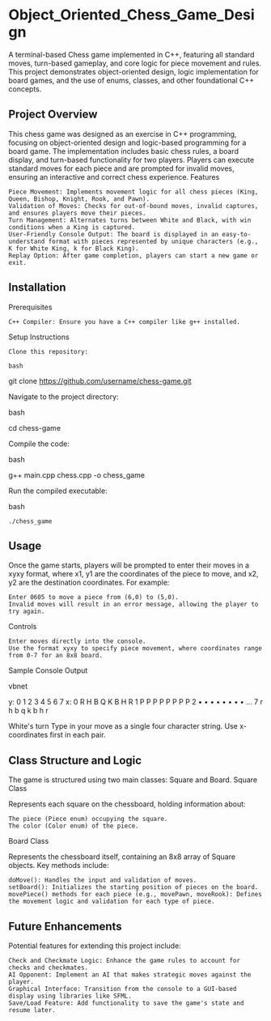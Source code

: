 # Object_Oriented_Chess_Game_Design


A terminal-based Chess game implemented in C++, featuring all standard moves, turn-based gameplay, and core logic for piece movement and rules. This project demonstrates object-oriented design, logic implementation for board games, and the use of enums, classes, and other foundational C++ concepts.

<h2><strong>Project Overview</strong></h2>

This chess game was designed as an exercise in C++ programming, focusing on object-oriented design and logic-based programming for a board game. The implementation includes basic chess rules, a board display, and turn-based functionality for two players. Players can execute standard moves for each piece and are prompted for invalid moves, ensuring an interactive and correct chess experience.
Features

    Piece Movement: Implements movement logic for all chess pieces (King, Queen, Bishop, Knight, Rook, and Pawn).
    Validation of Moves: Checks for out-of-bound moves, invalid captures, and ensures players move their pieces.
    Turn Management: Alternates turns between White and Black, with win conditions when a King is captured.
    User-Friendly Console Output: The board is displayed in an easy-to-understand format with pieces represented by unique characters (e.g., K for White King, k for Black King).
    Replay Option: After game completion, players can start a new game or exit.

<h2><strong>Installation</strong></h2>
Prerequisites

    C++ Compiler: Ensure you have a C++ compiler like g++ installed.

Setup Instructions

    Clone this repository:

    bash

git clone https://github.com/username/chess-game.git

Navigate to the project directory:

bash

cd chess-game

Compile the code:

bash

g++ main.cpp chess.cpp -o chess_game

Run the compiled executable:

bash

    ./chess_game

<h2><strong>Usage</strong></h2>

Once the game starts, players will be prompted to enter their moves in a xyxy format, where x1, y1 are the coordinates of the piece to move, and x2, y2 are the destination coordinates. For example:

    Enter 0605 to move a piece from (6,0) to (5,0).
    Invalid moves will result in an error message, allowing the player to try again.

Controls

    Enter moves directly into the console.
    Use the format xyxy to specify piece movement, where coordinates range from 0-7 for an 8x8 board.

Sample Console Output

vbnet

   y: 0  1  2  3  4  5  6  7
x:
 0   R  H  B  Q  K  B  H  R
 1   P  P  P  P  P  P  P  P
 2   •  •  •  •  •  •  •  •
 ...
 7   r  h  b  q  k  b  h  r

White's turn
Type in your move as a single four character string. Use x-coordinates first in each pair.

<h2><strong>Class Structure and Logic</strong></h2>

The game is structured using two main classes: Square and Board.
Square Class

Represents each square on the chessboard, holding information about:

    The piece (Piece enum) occupying the square.
    The color (Color enum) of the piece.

Board Class

Represents the chessboard itself, containing an 8x8 array of Square objects. Key methods include:

    doMove(): Handles the input and validation of moves.
    setBoard(): Initializes the starting position of pieces on the board.
    movePiece() methods for each piece (e.g., movePawn, moveRook): Defines the movement logic and validation for each type of piece.

<h2><strong>Future Enhancements</strong></h2>

Potential features for extending this project include:

    Check and Checkmate Logic: Enhance the game rules to account for checks and checkmates.
    AI Opponent: Implement an AI that makes strategic moves against the player.
    Graphical Interface: Transition from the console to a GUI-based display using libraries like SFML.
    Save/Load Feature: Add functionality to save the game's state and resume later.
